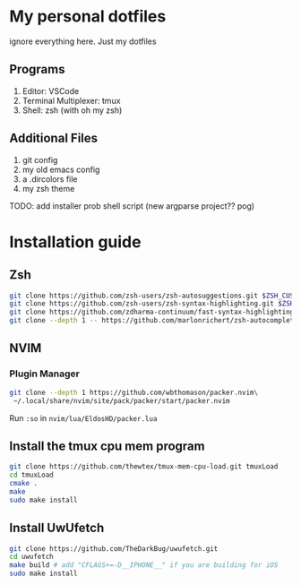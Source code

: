 # My personal dotfiles

ignore everything here. Just my dotfiles
## Programs

1. Editor: VSCode
2. Terminal Multiplexer: tmux
3. Shell: zsh (with oh my zsh)

## Additional Files

1. git config
2. my old emacs config
3. a .dircolors file
4. my zsh theme

TODO: add installer
prob shell script
(new argparse project?? pog)

# Installation guide

## Zsh
```bash
git clone https://github.com/zsh-users/zsh-autosuggestions.git $ZSH_CUSTOM/plugins/zsh-autosuggestions
git clone https://github.com/zsh-users/zsh-syntax-highlighting.git $ZSH_CUSTOM/plugins/zsh-syntax-highlighting
git clone https://github.com/zdharma-continuum/fast-syntax-highlighting.git ${ZSH_CUSTOM:-$HOME/.oh-my-zsh/custom}/plugins/fast-syntax-highlighting
git clone --depth 1 -- https://github.com/marlonrichert/zsh-autocomplete.git $ZSH_CUSTOM/plugins/zsh-autocomplete
```

## NVIM

### Plugin Manager

```bash
git clone --depth 1 https://github.com/wbthomason/packer.nvim\
 ~/.local/share/nvim/site/pack/packer/start/packer.nvim
```

Run `:so` in `nvim/lua/EldosHD/packer.lua`

## Install the tmux cpu mem program

```bash
git clone https://github.com/thewtex/tmux-mem-cpu-load.git tmuxLoad
cd tmuxLoad
cmake .
make
sudo make install
```

## Install UwUfetch

```bash
git clone https://github.com/TheDarkBug/uwufetch.git
cd uwufetch
make build # add "CFLAGS+=-D__IPHONE__" if you are building for iOS
sudo make install
```

